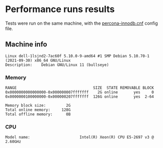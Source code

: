 # Performance runs results

Tests were run on the same machine, with the [percona-innodb.cnf](https://github.com/Percona-QA/perf-tests/blob/main/cnf/percona-innodb.cnf) config file.

## Machine info

```
Linux dell-1lsjnd2-7ac60f 5.10.0-9-amd64 #1 SMP Debian 5.10.70-1 (2021-09-30) x86_64 GNU/Linux
Description:    Debian GNU/Linux 11 (bullseye)
```

### Memory
```
RANGE                                  SIZE  STATE REMOVABLE BLOCK
0x0000000000000000-0x000000007fffffff    2G online       yes     0
0x0000000100000000-0x000000207fffffff  126G online       yes  2-64

Memory block size:         2G
Total online memory:     128G
Total offline memory:      0B
```

### CPU
```
Model name:                      Intel(R) Xeon(R) CPU E5-2697 v3 @ 2.60GHz
```

